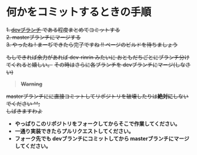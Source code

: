 # 何かをコミットするときの手順

~~1. [devブランチ](https://github.com/Sarf-Esports/website/tree/dev) である程度まとめてコミットする~~  
~~2. masterブランチにマージする~~  
~~3. やったね ! まーぢできたら完了ですね !! ページのビルドを待ちましょう~~  

~~もしできれば余力があれば dev-rinrin みたいに おともだちごとにブランチ分けてくれると嬉しい。~~
~~その時はさらに各ブランチを devブランチにマージ(しなさい)~~

> ~~**Warning**~~

~~masterブランチにに直接コミットしてリポジトリを破壊したりは**絶対に**しないでください ^^;~~  
~~しばきますわよ~~

- **やっぱりこのリポジトリをフォークしてからそこで作業してください。**  
- **一通り実装できたらプルリクエストしてください。**  
- **フォーク先でも devブランチにコミットしてから masterブランチにマージしてください。**
